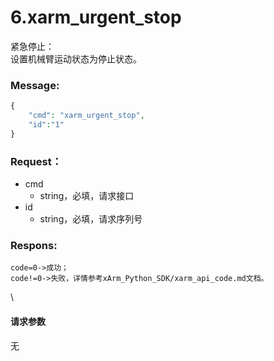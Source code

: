 # 6.xarm\_urgent\_stop


紧急停止：\
设置机械臂运动状态为停止状态。

### Message: 

```php
{
    "cmd": "xarm_urgent_stop",
    "id":"1"
}
```



### Request：

* cmd
  * string，必填，请求接口
* id
  * string，必填，请求序列号




### Respons: 

```
code=0->成功；
code!=0->失败，详情参考xArm_Python_SDK/xarm_api_code.md文档。
```

\


#### 请求参数

无
